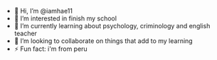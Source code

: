 - 👋 Hi, I’m @iamhae11
- 👀 I’m interested in finish my school
- 🌱 I’m currently learning about psychology, criminology and english teacher
- 💞️ I’m looking to collaborate on things that add to my learning
- ⚡ Fun fact: i'm from peru 
